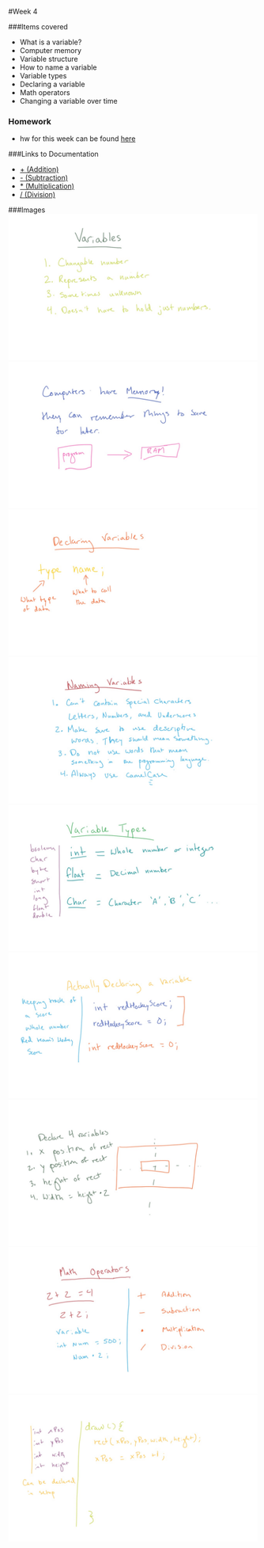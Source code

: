 #Week 4

###Items covered
* What is a variable?
* Computer memory
* Variable structure
* How to name a variable
* Variable types
* Declaring a variable
* Math operators
* Changing a variable over time

### Homework
* hw for this week can be found [here](https://github.com/mositech/CS2015/issues/10)

###Links to Documentation
* [+ (Addition)](https://processing.org/reference/addition.html)
* [- (Subtraction)](https://processing.org/reference/minus.html)
* [* (Multiplication)](https://processing.org/reference/multiply.html)
* [/ (Division)](https://processing.org/reference/divide.html)

###Images
![Variables](https://github.com/mositech/CS2015/blob/master/Class-Material/week04/imageNotes/01_variables.jpg?raw=true)
![Computer Memory](https://github.com/mositech/CS2015/blob/master/Class-Material/week04/imageNotes/02_memory.jpg?raw=true)
![Variable Structure](https://github.com/mositech/CS2015/blob/master/Class-Material/week04/imageNotes/03_variableStruct.jpg?raw=true)
![Naming Variables](https://github.com/mositech/CS2015/blob/master/Class-Material/week04/imageNotes/04_variableNames.jpg?raw=true)
![Variable Types](https://github.com/mositech/CS2015/blob/master/Class-Material/week04/imageNotes/05_variableTypes.jpg?raw=true)
![Declaring Variables](https://github.com/mositech/CS2015/blob/master/Class-Material/week04/imageNotes/06_actuallyDeclaringVariable1.jpg?raw=true)
![Variable Exercise](https://github.com/mositech/CS2015/blob/master/Class-Material/week04/imageNotes/07_variableExercise.jpg?raw=true)
![Math Operators](https://github.com/mositech/CS2015/blob/master/Class-Material/week04/imageNotes/08_mathOperators.jpg?raw=true)
![Variable Change in draw()](https://github.com/mositech/CS2015/blob/master/Class-Material/week04/imageNotes/09_variableTranslate.jpg?raw=true)
